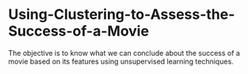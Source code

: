 # Using-Clustering-to-Assess-the-Success-of-a-Movie
The objective is to know what we can conclude about the success of a movie based on its features using unsupervised learning techniques. 
